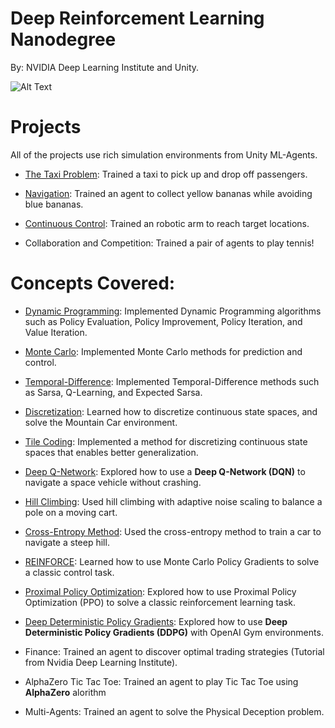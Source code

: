 
# Deep Reinforcement Learning Nanodegree

By: NVIDIA Deep Learning Institute and Unity.

![Alt Text](https://github.com/manoj-aryal/Deep-Reinforcement-Learning-Nanodegree/blob/master/projects.gif)

# Projects
All of the projects use rich simulation environments from Unity ML-Agents.

- [The Taxi Problem](https://github.com/manoj-aryal/Deep-Reinforcement-Learning-Nanodegree/tree/master/OpenAI%20Gym%20Taxi-v2): Trained a taxi to pick up and drop off passengers.

- [Navigation](https://github.com/manoj-aryal/Deep-Reinforcement-Learning-Nanodegree/tree/master/Navigation-DeepQN): Trained an agent to collect yellow bananas while avoiding blue bananas.

- [Continuous Control](https://github.com/manoj-aryal/Deep-RL-Nanodegree/tree/master/Continuous-Control): Trained an robotic arm to reach target locations.

- Collaboration and Competition: Trained a pair of agents to play tennis!

# Concepts Covered:

- [Dynamic Programming](https://github.com/manoj-aryal/Deep-Reinforcement-Learning-Nanodegree/blob/master/Dynamic_Programming.ipynb): Implemented Dynamic Programming algorithms such as Policy Evaluation, Policy Improvement, Policy Iteration, and Value Iteration.

- [Monte Carlo](https://github.com/manoj-aryal/Deep-Reinforcement-Learning-Nanodegree/blob/master/Monte_Carlo.ipynb): Implemented Monte Carlo methods for prediction and control.

- [Temporal-Difference](https://github.com/manoj-aryal/Deep-Reinforcement-Learning-Nanodegree/blob/master/Temporal_Difference.ipynb): Implemented Temporal-Difference methods such as Sarsa, Q-Learning, and Expected Sarsa.

- [Discretization](https://github.com/manoj-aryal/Deep-Reinforcement-Learning-Nanodegree/blob/master/Discretization.ipynb): Learned how to discretize continuous state spaces, and solve the Mountain Car environment.

- [Tile Coding](https://github.com/manoj-aryal/Deep-Reinforcement-Learning-Nanodegree/blob/master/Tile_Coding.ipynb): Implemented a method for discretizing continuous state spaces that enables better generalization.

- [Deep Q-Network](https://github.com/manoj-aryal/Deep-Reinforcement-Learning-Nanodegree/tree/master/Deep%20Q-Network): Explored how to use a **Deep Q-Network (DQN)** to navigate a space vehicle without crashing.

- [Hill Climbing](https://github.com/manoj-aryal/Deep-RL-Nanodegree/blob/master/Hill_Climbing.ipynb): Used hill climbing with adaptive noise scaling to balance a pole on a moving cart.

- [Cross-Entropy Method](https://github.com/manoj-aryal/Deep-RL-Nanodegree/blob/master/Cross-Entropy-Method.ipynb): Used the cross-entropy method to train a car to navigate a steep hill.

- [REINFORCE](https://github.com/manoj-aryal/Deep-RL-Nanodegree/blob/master/REINFORCE.ipynb): Learned how to use Monte Carlo Policy Gradients to solve a classic control task.

- [Proximal Policy Optimization](https://github.com/manoj-aryal/Deep-RL-Nanodegree/blob/master/Pong-REINFORCE-PPO/pong-PPO.ipynb): Explored how to use Proximal Policy Optimization (PPO) to solve a classic reinforcement learning task.

- [Deep Deterministic Policy Gradients](https://github.com/manoj-aryal/Deep-RL-Nanodegree/blob/master/Continuous-Control/Continuous_Control.ipynb): Explored how to use **Deep Deterministic Policy Gradients (DDPG)** with OpenAI Gym environments.
  
- Finance: Trained an agent to discover optimal trading strategies (Tutorial from Nvidia Deep Learning Institute).

- AlphaZero Tic Tac Toe: Trained an agent to play Tic Tac Toe using **AlphaZero** alorithm

- Multi-Agents: Trained an agent to solve the Physical Deception problem.
